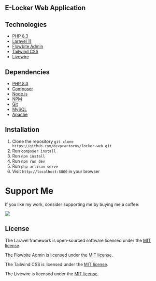 ## E-Locker Web Application

## Technologies
- [PHP 8.3](https://www.php.net/releases/8.3/en.php)
- [Laravel 11](https://laravel.com/docs/11.x)
- [Flowbite Admin](https://flowbite.com/)
- [Tailwind CSS](https://tailwindcss.com/)
- [Livewire](https://laravel-livewire.com/)

## Dependencies
- [PHP 8.3](https://www.php.net/releases/8.3/en.php)
- [Composer](https://getcomposer.org/)
- [Node.js](https://nodejs.org/en/)
- [NPM](https://www.npmjs.com/)
- [Git](https://git-scm.com/)
- [MySQL](https://www.mysql.com/)
- [Apache](https://httpd.apache.org/)


## Installation

1. Clone the repository `git clone https://github.com/devprantoroy/locker-web.git`
2. Run `composer install`
3. Run `npm install`
4. Run `npm run dev`
5. Run `php artisan serve`
6. Visit `http://localhost:8000` in your browser

# Support Me

If you like my work, consider supporting me by buying me a coffee:

<a href="https://www.buymeacoffee.com/thesorwar"><img src="https://img.buymeacoffee.com/button-api/?text=Buy me a coffee&emoji=&slug=thesorwar&button_colour=FFDD00&font_colour=000000&font_family=Cookie&outline_colour=000000&coffee_colour=ffffff" /></a>

## License

The Laravel framework is open-sourced software licensed under the [MIT license](https://opensource.org/licenses/MIT).

The Flowbite Admin is licensed under the [MIT license](https://opensource.org/licenses/MIT).

The Tailwind CSS is licensed under the [MIT license](https://opensource.org/licenses/MIT).

The Livewire is licensed under the [MIT license](https://opensource.org/licenses/MIT).



